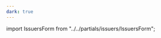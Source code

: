 ```yaml
---
dark: true
---
```


import IssuersForm from "../../partials/issuers/IssuersForm";


<IssuersForm />
